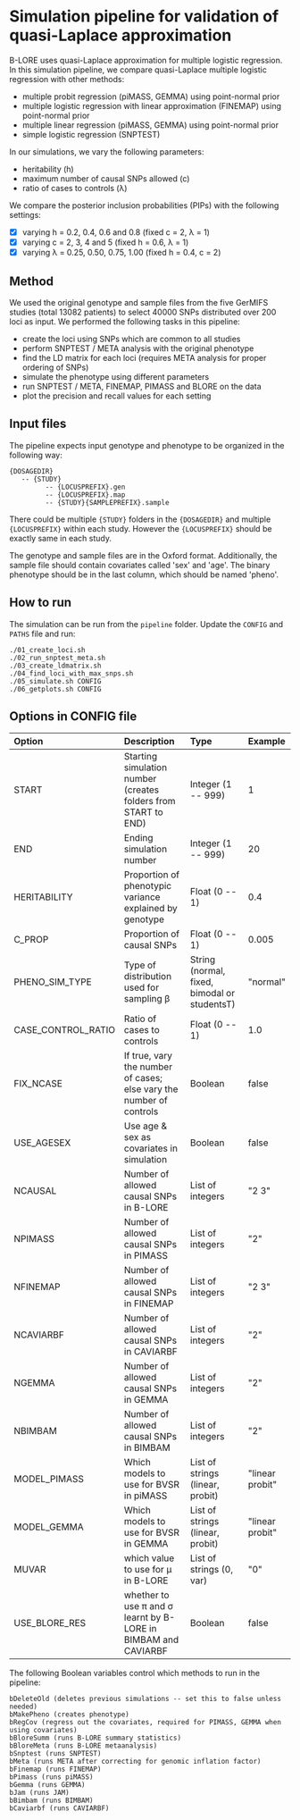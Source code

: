 # Simulation pipeline for validation of quasi-Laplace approximation

B-LORE uses quasi-Laplace approximation for multiple logistic regression.
In this simulation pipeline, we compare quasi-Laplace multiple logistic regression with other methods:
 * multiple probit regression (piMASS, GEMMA) using point-normal prior
 * multiple logistic regression with linear approximation (FINEMAP) using point-normal prior
 * multiple linear regression (piMASS, GEMMA) using point-normal prior
 * simple logistic regression (SNPTEST)

In our simulations, we vary the following parameters:
 * heritability (h)
 * maximum number of causal SNPs allowed (c)
 * ratio of cases to controls (&lambda;)

We compare the posterior inclusion probabilities (PIPs) with the following settings:
 - [x] varying h = 0.2, 0.4, 0.6 and 0.8 (fixed c = 2, &lambda; = 1)
 - [x] varying c = 2, 3, 4 and 5 (fixed h = 0.6, &lambda; = 1)
 - [x] varying &lambda; = 0.25, 0.50, 0.75, 1.00 (fixed h = 0.4, c = 2)

## Method
We used the original genotype and sample files from the five GerMIFS studies (total 13082 patients)
to select 40000 SNPs distributed over 200 loci as input.
We performed the following tasks in this pipeline:
 * create the loci using SNPs which are common to all studies
 * perform SNPTEST / META analysis with the original phenotype
 * find the LD matrix for each loci (requires META analysis for proper ordering of SNPs)
 * simulate the phenotype using different parameters
 * run SNPTEST / META, FINEMAP, PIMASS and BLORE on the data
 * plot the precision and recall values for each setting

## Input files
The pipeline expects input genotype and phenotype to be organized in the following way:
```
{DOSAGEDIR}
   -- {STUDY}
         -- {LOCUSPREFIX}.gen
         -- {LOCUSPREFIX}.map
         -- {STUDY}{SAMPLEPREFIX}.sample
```
There could be multiple ```{STUDY}``` folders in the ```{DOSAGEDIR}``` and multiple ```{LOCUSPREFIX}``` within each study. 
However the ```{LOCUSPREFIX}``` should be exactly same in each study. 

The genotype and sample files are in the Oxford format.
Additionally, the sample file should contain covariates called 'sex' and 'age'. 
The binary phenotype should be in the last column, which should be named 'pheno'.

## How to run
The simulation can be run from the ```pipeline``` folder. Update the ```CONFIG``` and ```PATHS``` file and run:
```
./01_create_loci.sh
./02_run_snptest_meta.sh
./03_create_ldmatrix.sh
./04_find_loci_with_max_snps.sh
./05_simulate.sh CONFIG
./06_getplots.sh CONFIG
```

## Options in CONFIG file

Option | Description | Type | Example
:---   | :---        |:---  | :---
START | Starting simulation number (creates folders from START to END) | Integer (1 -- 999) | 1
END   | Ending simulation number | Integer (1 -- 999) | 20
HERITABILITY | Proportion of phenotypic variance explained by genotype | Float (0 -- 1) | 0.4
C_PROP | Proportion of causal SNPs | Float (0 -- 1) | 0.005
PHENO_SIM_TYPE | Type of distribution used for sampling β | String (normal, fixed, bimodal or studentsT) | "normal"
CASE_CONTROL_RATIO | Ratio of cases to controls | Float (0 -- 1) | 1.0
FIX_NCASE | If true, vary the number of cases; else vary the number of controls | Boolean | false
USE_AGESEX | Use age & sex as covariates in simulation | Boolean | false
NCAUSAL | Number of allowed causal SNPs in B-LORE | List of integers | "2 3"
NPIMASS | Number of allowed causal SNPs in PIMASS | List of integers | "2"
NFINEMAP | Number of allowed causal SNPs in FINEMAP | List of integers | "2 3"
NCAVIARBF | Number of allowed causal SNPs in CAVIARBF | List of integers | "2"
NGEMMA | Number of allowed causal SNPs in GEMMA | List of integers | "2"
NBIMBAM | Number of allowed causal SNPs in BIMBAM | List of integers | "2"
MODEL_PIMASS | Which models to use for BVSR in piMASS | List of strings (linear, probit) | "linear probit"
MODEL_GEMMA  | Which models to use for BVSR in GEMMA | List of strings (linear, probit) | "linear probit"
MUVAR | which value to use for μ in B-LORE | List of strings (0, var) | "0"
USE_BLORE_RES | whether to use π and σ learnt by B-LORE in BIMBAM and CAVIARBF | Boolean | false

The following Boolean variables control which methods to run in the pipeline:

```
bDeleteOld (deletes previous simulations -- set this to false unless needed)
bMakePheno (creates phenotype)
bRegCov (regress out the covariates, required for PIMASS, GEMMA when using covariates)
bBloreSumm (runs B-LORE summary statistics)
bBloreMeta (runs B-LORE metaanalysis)
bSnptest (runs SNPTEST)
bMeta (runs META after correcting for genomic inflation factor)
bFinemap (runs FINEMAP)
bPimass (runs piMASS)
bGemma (runs GEMMA)
bJam (runs JAM)
bBimbam (runs BIMBAM)
bCaviarbf (runs CAVIARBF)
```

